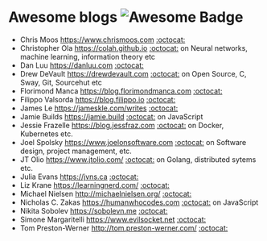# Awesome blogs ![Awesome Badge](https://cdn.rawgit.com/sindresorhus/awesome/d7305f38d29fed78fa85652e3a63e154dd8e8829/media/badge.svg)
* Chris Moos https://www.chrismoos.com [:octocat:](https://github.com/chrismoos)
* Christopher Ola https://colah.github.io [:octocat:](https://github.com/colah/) on Neural networks, machine learning, information theory etc
* Dan Luu https://danluu.com [:octocat:](https://github.com/danluu)
* Drew DeVault https://drewdevault.com [:octocat:](https://github.com/ddevault) on Open Source, C, Sway, Git, Sourcehut etc
* Florimond Manca https://blog.florimondmanca.com [:octocat:](https://github.com/florimondmanca)
* Filippo Valsorda https://blog.filippo.io [:octocat:](https://github.com/FiloSottile)
* James Le https://jameskle.com/writes [:octocat:](https://github.com/khanhnamle1994)
* Jamie Builds https://jamie.build [:octocat:](https://github.com/jamiebuilds) on JavaScript
* Jessie Frazelle https://blog.jessfraz.com [:octocat:](https://github.com/jessfraz) on Docker, Kubernetes etc.
* Joel Spolsky https://www.joelonsoftware.com [:octocat:](https://github.com/jspolsky) on Software design, project management, etc.
* JT Olio https://www.jtolio.com/ [:octocat:](https://github.com/jtolds) on Golang, distributed sytems etc.
* Julia Evans https://jvns.ca [:octocat:](https://github.com/jvns)
* Liz Krane https://learningnerd.com/ [:octocat:](https://github.com/LearningNerd)
* Michael Nielsen http://michaelnielsen.org/ [:octocat:](https://github.com/mnielsen)
* Nicholas C. Zakas https://humanwhocodes.com [:octocat:](https://www.github.com/nzakas/) on JavaScript
* Nikita Sobolev https://sobolevn.me [:octocat:](https://www.github.com/sobolevn)
* Simone Margaritelli https://www.evilsocket.net [:octocat:](https://github.com/evilsocket)
* Tom Preston-Werner http://tom.preston-werner.com/ [:octocat:](http://github.com/mojombo)